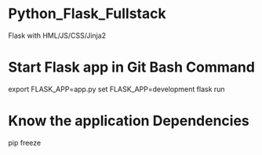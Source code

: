 # Python_Flask_Fullstack
Flask with HML/JS/CSS/Jinja2

# Start Flask app in Git Bash Command
export FLASK_APP=app.py
set FLASK_APP=development
flask run

# Know the application Dependencies 
pip freeze

